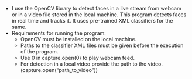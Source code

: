 - I use the OpenCV library to detect faces in a live stream from webcam or in a video file stored in the local machine. This program detects faces in real time and tracks it. It uses pre-trained XML classifiers for the same.
- Requirements for running the program:
    + OpenCV must be installed on the local machine.
    + Paths to the classifier XML files must be given before the execution of the program.
    + Use 0 in capture.open(0) to play webcam feed.
    + For detection in a local video provide the path to the video.(capture.open(“path_to_video”))